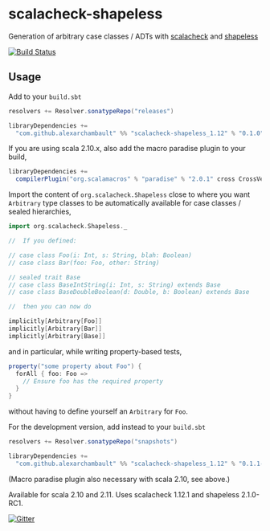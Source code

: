 # scalacheck-shapeless

Generation of arbitrary case classes / ADTs with [scalacheck](https://github.com/rickynils/scalacheck) and [shapeless](https://github.com/milessabin/shapeless)

[![Build Status](https://travis-ci.org/alexarchambault/scalacheck-shapeless.svg)](https://travis-ci.org/alexarchambault/scalacheck-shapeless)

## Usage

Add to your `build.sbt`
```scala
resolvers += Resolver.sonatypeRepo("releases")

libraryDependencies +=
  "com.github.alexarchambault" %% "scalacheck-shapeless_1.12" % "0.1.0"
```

If you are using scala 2.10.x, also add the macro paradise plugin to your build,
```scala
libraryDependencies +=
  compilerPlugin("org.scalamacros" % "paradise" % "2.0.1" cross CrossVersion.full)
```


Import the content of `org.scalacheck.Shapeless` close to where you want
`Arbitrary` type classes to be automatically available for case classes
/ sealed hierarchies,
```scala
import org.scalacheck.Shapeless._

//  If you defined:

// case class Foo(i: Int, s: String, blah: Boolean)
// case class Bar(foo: Foo, other: String)

// sealed trait Base
// case class BaseIntString(i: Int, s: String) extends Base
// case class BaseDoubleBoolean(d: Double, b: Boolean) extends Base

//  then you can now do

implicitly[Arbitrary[Foo]]
implicitly[Arbitrary[Bar]]
implicitly[Arbitrary[Base]]
```

and in particular, while writing property-based tests,
```scala
property("some property about Foo") {
  forAll { foo: Foo =>
    // Ensure foo has the required property
  }
}
```
without having to define yourself an `Arbitrary` for `Foo`.

For the development version, add instead to your `build.sbt`
```scala
resolvers += Resolver.sonatypeRepo("snapshots")

libraryDependencies +=
  "com.github.alexarchambault" %% "scalacheck-shapeless_1.12" % "0.1.1-SNAPSHOT"
```

(Macro paradise plugin also necessary with scala 2.10, see above.)

Available for scala 2.10 and 2.11. Uses scalacheck 1.12.1 and shapeless 2.1.0-RC1.

[![Gitter](https://badges.gitter.im/Join%20Chat.svg)](https://gitter.im/alexarchambault/scalacheck-shapeless?utm_source=badge&utm_medium=badge&utm_campaign=pr-badge&utm_content=badge)
